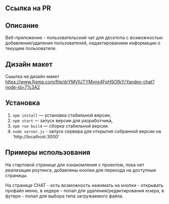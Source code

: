 ## Ссылка на PR 

## Описание

Веб-приложение - пользовательский чат для десктопа с возможностью добавления/удаления пользователей, оедактированием информации о текущем пользователе. 

## Дизайн макет 

Сыылка на дизайн макет https://www.figma.com/file/drYMVIUTYMxns4FpHSOfkY/Yandex-chat?node-id=7%3A2

## Установка

1. `npm install` — установка стабильной версии,
2. `npm start` — запуск версии для разработчика,
3. `npm run build` — сборка стабильной версии. 
4. `node server.js` - запуск сервера для открытия собранной версии на 'http://localhost:3000' 

## **Примеры использования**

На стартовой странице для ознакомления с проектом, пока нет реализации роутинга, добавлены кнопки для перехода на доступные страницы. 

На странице CHAT - есть возможность нажимать на кнопки - открывать профайл меню, в хедере - попап для удаления/редактирования юзера, в футере - попап для выбора типа загружаемого файла. 



